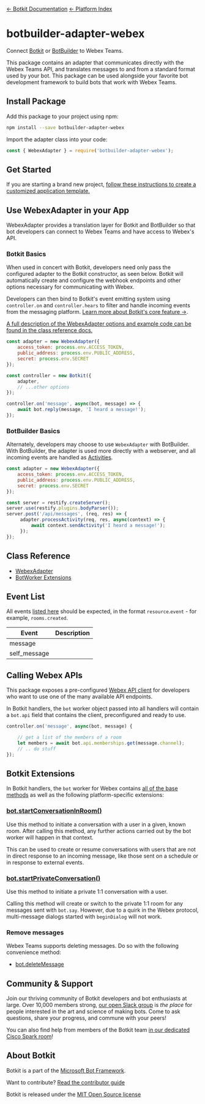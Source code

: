 [&larr; Botkit Documentation](../core.md)  [&larr; Platform Index](index.md) 

# botbuilder-adapter-webex
Connect [Botkit](https://www.npmjs.com/package/botkit) or [BotBuilder](https://www.npmjs.com/package/botbuilder) to Webex Teams.

This package contains an adapter that communicates directly with the Webex Teams API,
and translates messages to and from a standard format used by your bot. This package can be used alongside your favorite bot development framework to build bots that work with Webex Teams.

## Install Package

Add this package to your project using npm:

```bash
npm install --save botbuilder-adapter-webex
```

Import the adapter class into your code:

```javascript
const { WebexAdapter } = require('botbuilder-adapter-webex');
```

## Get Started

If you are starting a brand new project, [follow these instructions to create a customized application template.](https://botkit.ai/getstarted.html)

## Use WebexAdapter in your App

WebexAdapter provides a translation layer for Botkit and BotBuilder so that bot developers can connect to Webex Teams and have access to Webex's API.

### Botkit Basics

When used in concert with Botkit, developers need only pass the configured adapter to the Botkit constructor, as seen below. Botkit will automatically create and configure the webhook endpoints and other options necessary for communicating with Webex.

Developers can then bind to Botkit's event emitting system using `controller.on` and `controller.hears` to filter and handle incoming events from the messaging platform. [Learn more about Botkit's core feature &rarr;](../index.md).

[A full description of the WebexAdapter options and example code can be found in the class reference docs.](../reference/webex.md#create-a-new-webexadapter)

```javascript
const adapter = new WebexAdapter({
    access_token: process.env.ACCESS_TOKEN,
    public_address: process.env.PUBLIC_ADDRESS,
    secret: process.env.SECRET 
});

const controller = new Botkit({
    adapter,
    // ...other options
});

controller.on('message', async(bot, message) => {
    await bot.reply(message, 'I heard a message!');
});
```

### BotBuilder Basics

Alternately, developers may choose to use `WebexAdapter` with BotBuilder. With BotBuilder, the adapter is used more directly with a webserver, and all incoming events are handled as [Activities](https://docs.microsoft.com/en-us/javascript/api/botframework-schema/activity?view=botbuilder-ts-latest).

```javascript
const adapter = new WebexAdapter({
    access_token: process.env.ACCESS_TOKEN,
    public_address: process.env.PUBLIC_ADDRESS,
    secret: process.env.SECRET 
});

const server = restify.createServer();
server.use(restify.plugins.bodyParser());
server.post('/api/messages', (req, res) => {
     adapter.processActivity(req, res, async(context) => {
         await context.sendActivity('I heard a message!');
     });
});
```

## Class Reference

* [WebexAdapter](../reference/webex.md#webexadapter)
* [BotWorker Extensions](../reference/webex.md#webexbotworker)

## Event List

All events [listed here](https://developer.webex.com/webhooks-explained.html#resources-events) should be expected, in the format `resource`.`event` - for example, `rooms.created`.  

| Event | Description
|--- |---
| message |
| self_message | 


## Calling Webex APIs

This package exposes a pre-configured [Webex API client](https://www.npmjs.com/package/ciscospark) for developers who want to use one of the many available API endpoints.

In Botkit handlers, the `bot` worker object passed into all handlers will contain a `bot.api` field that contains the client, preconfigured and ready to use.

```javascript
controller.on('message', async(bot, message) {

    // get a list of the members of a room
    let members = await bot.api.memberships.get(message.channel);
    // .. do stuff
});
```

## Botkit Extensions
In Botkit handlers, the `bot` worker for Webex contains [all of the base methods](../reference/core.md#BotWorker) as well as the following platform-specific extensions:

### [bot.startConversationInRoom()](../reference/webex.md#startconversationinroom)

Use this method to initiate a conversation with a user in a given, known room.  After calling this method, any further actions carried out by the bot worker will happen in that context.

This can be used to create or resume conversations with users that are not in direct response to an incoming message, like those sent on a schedule or in response to external events.

### [bot.startPrivateConversation()](../reference/webex.md#startprivateconversation)

Use this method to initiate a private 1:1 conversation with a user.

Calling this method will create or switch to the private 1:1 room for any messages sent with `bot.say`. However, due to a quirk in the Webex protocol, multi-message dialogs started with `beginDialog` will not work.

### Remove messages

Webex Teams supports deleting messages. Do so with the following convenience method:

* [bot.deleteMessage](../reference/webex.md#deletemessage)

## Community & Support

Join our thriving community of Botkit developers and bot enthusiasts at large.
Over 10,000 members strong, [our open Slack group](https://community.botkit.ai) is
_the place_ for people interested in the art and science of making bots.
Come to ask questions, share your progress, and commune with your peers!

You can also find help from members of the Botkit team [in our dedicated Cisco Spark room](https://eurl.io/#SyNZuomKx)!

## About Botkit

Botkit is a part of the [Microsoft Bot Framework](https://dev.botframework.com).

Want to contribute? [Read the contributor guide](https://github.com/howdyai/botkit/blob/master/CONTRIBUTING.md)

Botkit is released under the [MIT Open Source license](https://github.com/howdyai/botkit/blob/master/LICENSE.md)

